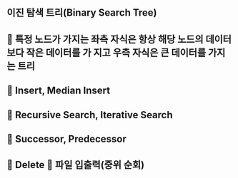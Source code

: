 <h2>이진 탐색 트리(Binary Search Tree)</h2>
<h2> 특정 노드가 가지는 좌측 자식은 항상 해당 노드의 데이터보다 작은 데이터를 가 지고 우측 자식은 큰 데이터를 가지는 트리 </h2>
<h2> Insert, Median Insert </h2>
<h2> Recursive Search, Iterative Search</h2> 
<h2> Successor, Predecessor </h2>
<h2> Delete  파일 입출력(중위 순회)</h2>
